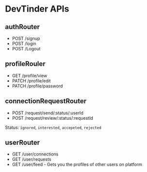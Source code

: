 # DevTinder APIs

## authRouter

-   POST /signup
-   POST /login
-   POST /Logout

## profileRouler

-   GET /profile/view
-   PATCH /profile/edit
-   PATCH /profile/password

## connectionRequestRouter

-   POST /request/send/:status/:userId
-   POST /request/review/:status/:requestId

Status: `ignored`, `interested`, `accepeted`, `rejected`

## userRouter

-   GET /user/connections
-   GET /user/requests
-   GET /user/feed - Gets you the profiles of other users on platform
